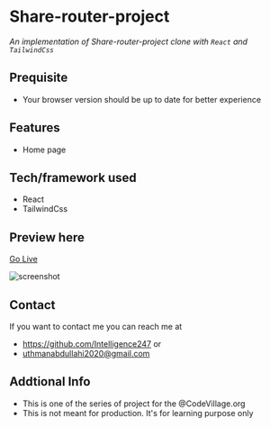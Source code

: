 #  Share-router-project
*An implementation of Share-router-project clone with `React` and `TailwindCss`*
## Prequisite
- Your browser version should be up to date for better experience
## Features
- Home page
## Tech/framework used
- React
- TailwindCss
## Preview here
[Go Live](https://marvelous-beignet-01b320.netlify.app)

![screenshot]()

## Contact
If you want to contact me you can reach me at
- https://github.com/Intelligence247 or
- uthmanabdullahi2020@gmail.com
## Addtional Info
- This is one of the series of project for the @CodeVillage.org
- This is not meant for production. It's for learning purpose only
